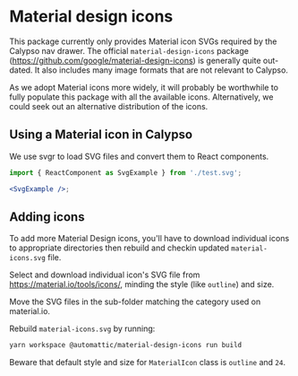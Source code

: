 # Material design icons

This package currently only provides Material icon SVGs required by the Calypso
nav drawer. The official `material-design-icons` package (<https://github.com/google/material-design-icons>)
is generally quite out-dated. It also includes many image formats that are not
relevant to Calypso.

As we adopt Material icons more widely, it will probably be worthwhile to fully
populate this package with all the available icons. Alternatively, we could seek
out an alternative distribution of the icons.

## Using a Material icon in Calypso

We use svgr to load SVG files and convert them to React components.

```jsx
import { ReactComponent as SvgExample } from './test.svg';

<SvgExample />;
```

## Adding icons

To add more Material Design icons, you'll have to download individual icons to appropriate directories
then rebuild and checkin updated `material-icons.svg` file.

Select and download individual icon's SVG file from <https://material.io/tools/icons/>,
minding the style (like `outline`) and size.

Move the SVG files in the sub-folder matching the category used on material.io.

Rebuild `material-icons.svg` by running:

```bash
yarn workspace @automattic/material-design-icons run build
```

Beware that default style and size for `MaterialIcon` class is `outline` and `24`.
